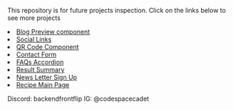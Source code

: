 This repository is for future projects inspection. Click on the links below to see more projects
<li><a href="https://backendfrontflip.github.io/spacecadetio/BPC-main/">Blog Preview component</a></li>
<li><a href="https://backendfrontflip.github.io/spacecadetio/Socials/socials.html">Social Links</a></li>
<li><a href="https://backendfrontflip.github.io/spacecadetio/QCS/mobile.html">QR Code Component</a></li>
<li><a href="https://backendfrontflip.github.io/spacecadetio/contact-form/contactform.html">Contact Form</a></li>
<li><a href="https://backendfrontflip.github.io/spacecadetio/faq-accordion-main/accordion.html">FAQs Accordion</a></li>
<li><a href="https://backendfrontflip.github.io/spacecadetio/result-summary/index.html">Result Summary</a></li>
<li><a href="https://backendfrontflip.github.io/spacecadetio/newsletter-sign-up/index.html">News Letter Sign Up</a></li>
<li><a href="https://backendfrontflip.github.io/spacecadetio/Recipe-mainpage/recipe.html">Recipe Main Page</a></li>



Discord: backendfrontflip
IG: @codespacecadet
